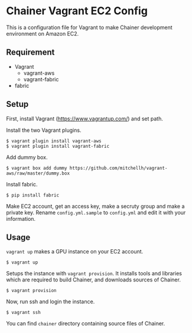Chainer Vagrant EC2 Config
==========================

This is a configuration file for Vagrant to make Chainer development environment
on Amazon EC2.


Requirement
-----------

* Vagrant
  * vagrant-aws
  * vagrant-fabric
* fabric


Setup
-----

First, install Vagrant (https://www.vagrantup.com/) and set path.

Install the two Vagrant plugins.

```
$ vagrant plugin install vagrant-aws
$ vagrant plugin install vagrant-fabric
```

Add dummy box.

```
$ vagrant box add dummy https://github.com/mitchellh/vagrant-aws/raw/master/dummy.box
```

Install fabric.

```
$ pip install fabric
```

Make EC2 account, get an access key, make a secruty group and make a private key.
Rename `config.yml.sample` to `config.yml` and edit it with your information.


Usage
-----

`vagrant up` makes a GPU instance on your EC2 account.

```
$ vagrant up
```

Setups the instance with `vagrant provision`.
It installs tools and libraries which are required to build Chainer, and downloads sources of Chainer.

```
$ vagrant provision
```

Now, run ssh and login the instance.

```
$ vagrant ssh
```

You can find `chainer` directory containing source files of Chainer.
